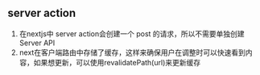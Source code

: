 ## server action
1. 在nextjs中 server action会创建一个 post 的请求，所以不需要单独创建Server API
2. next在客户端路由中存储了缓存，这样来确保用户在调整时可以快速看到内容，如果想更新，可以使用revalidatePath(url)来更新缓存